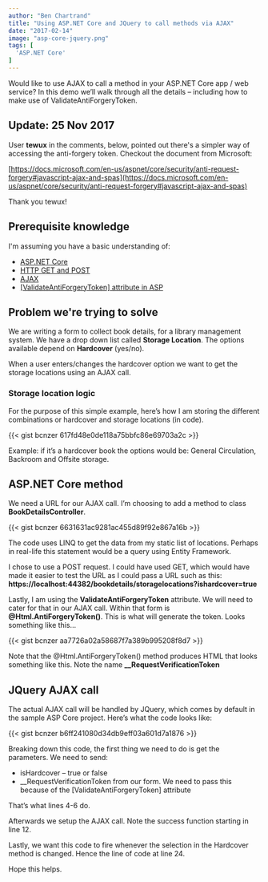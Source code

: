 ```yaml
---
author: "Ben Chartrand"
title: "Using ASP.NET Core and JQuery to call methods via AJAX"
date: "2017-02-14"
image: "asp-core-jquery.png"
tags: [
  'ASP.NET Core'
]
---
```


Would like to use AJAX to call a method in your ASP.NET Core app / web service? In this demo we’ll walk through all the details – including how to make use of ValidateAntiForgeryToken.

## Update: 25 Nov 2017

User **tewux** in the comments, below, pointed out there's a simpler way of accessing the anti-forgery token. Checkout the document from Microsoft:

[https://docs.microsoft.com/en-us/aspnet/core/security/anti-request-forgery#javascript-ajax-and-spas](https://docs.microsoft.com/en-us/aspnet/core/security/anti-request-forgery#javascript-ajax-and-spas)

Thank you tewux!

## Prerequisite knowledge

I'm assuming you have a basic understanding of:

- [ASP.NET Core](https://docs.microsoft.com/en-us/aspnet/core/)
- [HTTP GET and POST](http://www.w3schools.com/Tags/ref_httpmethods.asp)
- [AJAX](http://www.w3schools.com/xml/ajax_intro.asp)
- [\[ValidateAntiForgeryToken\] attribute in ASP](http://www.c-sharpcorner.com/article/purpose-of-validateantiforgerytoken-in-mvc-application/)

## Problem we're trying to solve

We are writing a form to collect book details, for a library management system. We have a drop down list called **Storage Location**. The options available depend on **Hardcover** (yes/no).

When a user enters/changes the hardcover option we want to get the storage locations using an AJAX call.

### Storage location logic

For the purpose of this simple example, here’s how I am storing the different combinations or hardcover and storage locations (in code).

{{< gist bcnzer 617fd48e0de118a75bbfc86e69703a2c >}}

Example: if it’s a hardcover book the options would be: General Circulation, Backroom and Offsite storage.

## ASP.NET Core method

We need a URL for our AJAX call. I’m choosing to add a method to class **BookDetailsController**.

{{< gist bcnzer 6631631ac9281ac455d89f92e867a16b >}}

The code uses LINQ to get the data from my static list of locations. Perhaps in real-life this statement would be a query using Entity Framework.

I chose to use a POST request. I could have used GET, which would have made it easier to test the URL as I could pass a URL such as this: **https://localhost:44382/bookdetails/storagelocations?ishardcover=true**

Lastly, I am using the **ValidateAntiForgeryToken** attribute. We will need to cater for that in our AJAX call. Within that form is **@Html.AntiForgeryToken()**. This is what will generate the token. Looks something like this…

{{< gist bcnzer aa7726a02a58687f7a389b995208f8d7 >}}

Note that the @Html.AntiForgeryToken() method produces HTML that looks something like this. Note the name **\_\_RequestVerificationToken**

> <input name="\_\_RequestVerificationToken" type="hidden" value="CfDJ8EtPyYIqlaFOgtiW4jAOXuSK5rEvXYi5CM-OFWETtxeW34juJ-ugaxrbR-xb2o5NaqcgjmST\_lzBevHVxUQ\_2g6ILNkg\_5J0mLcQIJMJZxPFK8vBCH3grLwnLjC8UhWB\_hAP21me-\_1wxdbyFS28\_\_d-8ox4aSIh\_CLXMAWT5ejXUqsit6gDyRM8AOsx\_eJI2Q">

## JQuery AJAX call

The actual AJAX call will be handled by JQuery, which comes by default in the sample ASP Core project. Here’s what the code looks like:

{{< gist bcnzer b6ff241080d34db9eff03a601d7a1876 >}}

Breaking down this code, the first thing we need to do is get the parameters. We need to send:

- isHardcover – true or false
- \_\_RequestVerificationToken from our form. We need to pass this because of the \[ValidateAntiForgeryToken\] attribute

That’s what lines 4-6 do.

Afterwards we setup the AJAX call. Note the success function starting in line 12.

Lastly, we want this code to fire whenever the selection in the Hardcover method is changed. Hence the line of code at line 24.

Hope this helps.
